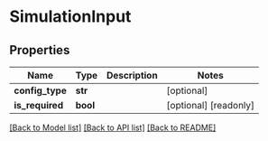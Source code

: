 # SimulationInput

## Properties
Name | Type | Description | Notes
------------ | ------------- | ------------- | -------------
**config_type** | **str** |  | [optional] 
**is_required** | **bool** |  | [optional] [readonly] 

[[Back to Model list]](../README.md#documentation-for-models) [[Back to API list]](../README.md#documentation-for-api-endpoints) [[Back to README]](../README.md)



